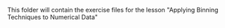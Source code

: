 This folder will contain the exercise files for the lesson "Applying Binning Techniques to Numerical Data"
